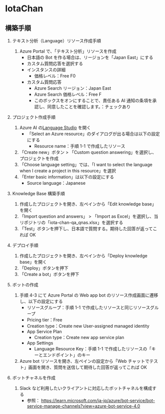 # IotaChan

## 構築手順

1. テキスト分析（Language）リソース作成手順

   1. Azure Portal で、「テキスト分析」リソースを作成
      - 日本語の Bot を作る場合は、リージョンを「Japan East」にする
      - カスタム質問応答を選択する
      - インスタンスの詳細
        - 価格レベル：Free F0
      - カスタム質問応答
        - Azure Search リージョン：Japan East
        - Azure Search 価格レベル：Free F
        - このボックスをオンにすることで、責任ある AI 通知の条項を承認し、同意したことを確認します。：チェックあり

2. プロジェクト作成手順

   1. Azure AI の[Language Studio](https://language.cognitive.azure.com/home) を開く
      - 「Select an Azure resource」のダイアログが出る場合は以下の設定にする
        - Resource name：手順 1-1 で作成したリソース
   2. 「Create new」ボタン > 「Custom question answering」を選択し、プロジェクトを作成
   3. 「Choose language setting」では、「I want to select the language when I create a project in this resource」を選択
   4. 「Enter basic information」は以下の設定にする
      - Source language：Japanese

3. Knowledge Base 構築手順

   1. 作成したプロジェクトを開き、左ペインから「Edit knowledge base」を開く
   2. 「Import question and answers」 > 「Import as Excel」を選択し、当リポジトリの「iota-chan-qa_qnas.xlsx」を選択する
   3. 「Test」ボタンを押下し、日本語で質問する。期待した回答が返ってこれば OK

4. デプロイ手順

   1. 作成したプロジェクトを開き、左ペインから「Deploy knowledge base」を開く
   2. 「Deploy」ボタンを押下
   3. 「Create a bot」ボタンを押下

5. ボットの作成

   1. 手順 4-3 にて Azure Portal の Web app bot のリソース作成画面に遷移し、以下の設定にする
      - リソースグループ：手順 1-1 で作成したリソースと同じリソースグループ
      - Pricing tier：Free
      - Creation type：Create new User-assigned managed identity
      - App Service Plan
        - Creation type：Create new app service plan
      - App Settings
        - Language Resource Key：手順 1-1 で作成したリソースの「キーとエンドポイント」のキー
   2. Azure bot リソースを開き、左ペインの設定から「Web チャットでテスト」画面を開き、質問を送信して期待した回答が返ってこれば OK

6. ボットチャネルを作成
   1. Slack など利用したいクライアントに対応したボットチャネルを構成する
      - 参照： https://learn.microsoft.com/ja-jp/azure/bot-service/bot-service-manage-channels?view=azure-bot-service-4.0
